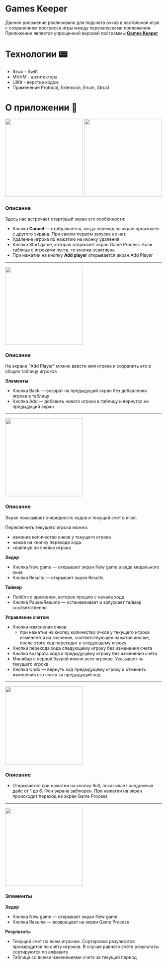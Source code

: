 # Games Keeper
Данное риложение реализовано для подсчета очков в настольной игре с сохранением прогресса игры между перезапусками приложения.
Приложение является упрощенной версией программы [**Games Keeper**](https://apps.apple.com/ru/app/games-keeper/id674138310#?platform=iphone)

# Технологии :pager:

* Язык - Swift
* MVVM - архитектура
* UIKit - верстка кодом
* Применение Protocol, Extension, Enum, Struct

# О приложении :tada:
<img src="https://github.com/shrubsproject/Games-Keeper/blob/main/shrubsProject/1.png" width="250"> <img src="https://github.com/shrubsproject/Games-Keeper/blob/main/shrubsProject/3.png" width="250">

### Описание

Здесь нас встречает стартовый экран его особенности:

* Кнопка **Cancel** — отображается, когда переход на экран произошел с другого экрана. При самом первом запуске ее нет.
* Удаление игрока по нажатию на иконку удаления
* Кнопка Start game, которая открывает экран Game Process. Если таблица с игроками пуста, то кнопка неактивна
* При нажатии на кнопку **Add player** открывается экран Add Player
__________________________________________________________________________
<img src="https://github.com/shrubsproject/Games-Keeper/blob/main/shrubsProject/2.png" width="250">

### Описание

На экране "Add Player" можно ввести имя игрока и сохранить его в общую таблицу игроков

**Элементы**

* Кнопка Back — возврат на предыдущий экран без добавления игрока в таблицу
* Кнопка Add — добавить нового игрока в таблицу и вернутся на предыдущий экран

__________________________________________________________________________
<img src="https://github.com/shrubsproject/Games-Keeper/blob/main/shrubsProject/4.png" width="250">

### Описание

Экран показывает очередность ходов и текущий счет в игре.  

Переключить текущего игрока можно:

* изменив количество очков у текущего игрока
* нажав на кнопку перехода хода
* свайпнув по ячейке игрока

**Хедер**

* Кнопка New game — открывает экран New game в виде модального окна
* Кнопка Results — открывает экран Results

**Таймер**

* Лейбл со временем, которое прошло с начала хода
* Кнопка Pause/Resume — останавливает и запускает таймер соответственно

**Управление счетом**

* Кнопки изменения очков:
    - при нажатии на кнопку количество очков у текущего игрока изменяется на значение, соответствующее нажатой кнопке, после этого ход переходит к следующему игроку
* Кнопки перехода хода следующему игроку без изменения счета
* Кнопка возврата хода к предыдущему игроку без изменения счета
* Минибар с первой буквой имени всех игроков. Указывает на текущего игрока
* Кнопка Undo — вернуть ход предыдущему игроку и отменить изменения его счета за предыдущий ход
 __________________________________________________________________________
<img src="https://github.com/shrubsproject/Games-Keeper/blob/main/shrubsProject/5.png" width="250">

### Описание

* Открывается при нажатии на кнопку Roll, показывает рандомный дайс от 1 до 6. Фон экрана заблюрен. При нажатии на экран происходит переход на экран Game Process

 __________________________________________________________________________
<img src="https://github.com/shrubsproject/Games-Keeper/blob/main/shrubsProject/6.png" width="250">

### Элементы

**Хедер**

* Кнопка New game — открывает экран New game
* Кнопка Resume — возвращает на экран Game Process

**Результаты**

- Текущий счет по всем игрокам. Сортировка результатов производится по счёту игроков. В случае равного счёте результаты сортируются по алфавиту
- Таблица со всеми изменениями счета за текущий период

